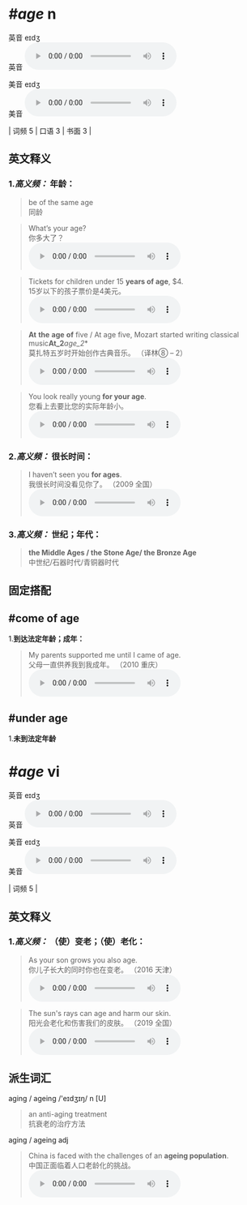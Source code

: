 # ***\#age*** n
英音 eɪdʒ  
英音
<audio src="./media/age-B.aac" controls="controls"></audio>

美音 eɪdʒ  
美音
<audio src="./media/age.aac" controls="controls"></audio>



| 词频 5 | 口语 3 | 书面 3 |  

英文释义
---
### 1.*高义频：* **年龄：**  

 > be of the same age   
 > 同龄    

 > What’s your age?   
 > 你多大了？    
<audio src="./media/1-age.aac" controls="controls"></audio>

 > Tickets for children under 15 **years of age**, $4.  
 > 15岁以下的孩子票价是4美元。    
<audio src="./media/2-age.aac" controls="controls"></audio>

 > **At** **the** **age** **of** five / At age five, Mozart started writing classical music**At_2***age_2**  
 > 莫扎特五岁时开始创作古典音乐。  （译林⑧ – 2）  
<audio src="./media/At the age of five_AAC.aac" controls="controls"></audio>

 > You look really young **for your age**.  
 > 您看上去要比您的实际年龄小。    
<audio src="./media/age-01_AAC.aac" controls="controls"></audio>

### 2.*高义频：* **很长时间：**  

 > I haven’t seen you **for ages**.   
 > 我很长时间没看见你了。  （2009 全国）  
<audio src="./media/5-age.aac" controls="controls"></audio>

### 3.*高义频：* **世纪；年代：**  

 > **the Middle Ages / the Stone Age/ the Bronze Age**  
 > 中世纪/石器时代/青铜器时代    


固定搭配
---
## \#come of age 
1.**到达法定年龄；成年：**  

 > My parents supported me until I came of age.  
 > 父母一直供养我到我成年。  （2010 重庆）  
<audio src="./media/6-age.aac" controls="controls"></audio>

## \#under age 
1.**未到法定年龄**  


# ***\#age*** vi
英音 eɪdʒ  
英音
<audio src="./media/age-B.aac" controls="controls"></audio>

美音 eɪdʒ  
美音
<audio src="./media/age.aac" controls="controls"></audio>



| 词频 5 |  

英文释义
---
### 1.*高义频：* **（使）变老；（使）老化：**  

 > As your son grows you also age.  
 > 你儿子长大的同时你也在变老。  （2016 天津）  
<audio src="./media/age50.aac" controls="controls"></audio>

 > The sun's rays can age and harm our skin.  
 > 阳光会老化和伤害我们的皮肤。  （2019 全国）  
<audio src="./media/The sun's rays can age_AAC.aac" controls="controls"></audio>


派生词汇
---
aging / ageing /'eɪdʒɪŋ/ n [U]  
 > an anti-aging treatment  
 > 抗衰老的治疗方法    

aging / ageing  adj   
 > China is faced with the challenges of an **ageing population**.  
 > 中国正面临着人口老龄化的挑战。    
<audio src="./media/P15 age10.aac" controls="controls"></audio>


